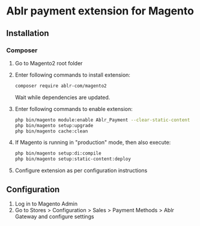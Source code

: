 # Ablr payment extension for Magento

## Installation

### Composer

1. Go to Magento2 root folder
2. Enter following commands to install extension:

   ```bash
   composer require ablr-com/magento2
   ```

   Wait while dependencies are updated.

3. Enter following commands to enable extension:

   ```bash
   php bin/magento module:enable Ablr_Payment --clear-static-content
   php bin/magento setup:upgrade
   php bin/magento cache:clean
   ```

4. If Magento is running in "production" mode, then also execute:
   ```bash
   php bin/magento setup:di:compile
   php bin/magento setup:static-content:deploy
   ```
5. Configure extension as per configuration instructions


## Configuration
1. Log in to Magento Admin
2. Go to Stores > Configuration > Sales > Payment Methods > Ablr Gateway and configure settings
